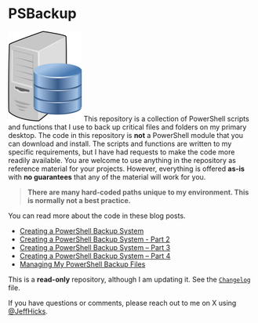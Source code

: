 # PSBackup

![data](assets/db.png) This repository is a collection of PowerShell scripts and functions that I use to back up critical files and folders on my primary desktop. The code in this repository is **not** a PowerShell module that you can download and install. The scripts and functions are written to my specific requirements, but I have had requests to make the code more readily available. You are welcome to use anything in the repository as reference material for your projects. However, everything is offered **as-is** with **no guarantees** that any of the material will work for you.

> **There are many hard-coded paths unique to my environment. This is normally not a best practice.**

You can read more about the code in these blog posts.

- [Creating a PowerShell Backup System](https://jdhitsolutions.com/blog/powershell/6905/creating-a-powershell-backup-system/)
- [Creating a PowerShell Backup System - Part 2](https://jdhitsolutions.com/blog/powershell/6910/creating-a-powershell-backup-system-part-2/)
- [Creating a PowerShell Backup System – Part 3](https://jdhitsolutions.com/blog/powershell/6955/creating-a-powershell-backup-system-part-3/)
- [Creating a PowerShell Backup System – Part 4](https://jdhitsolutions.com/blog/powershell/6962/creating-a-powershell-backup-system-part-4/)
- [Managing My PowerShell Backup Files](https://jdhitsolutions.com/blog/powershell/7081/managing-my-powershell-backup-files/)

This is a __read-only__ repository, although I am updating it. See the [`Changelog`](changelog.md) file.

If you have questions or comments, please reach out to me on X using [@JeffHicks](https://twitter.com/jeffhicks).
